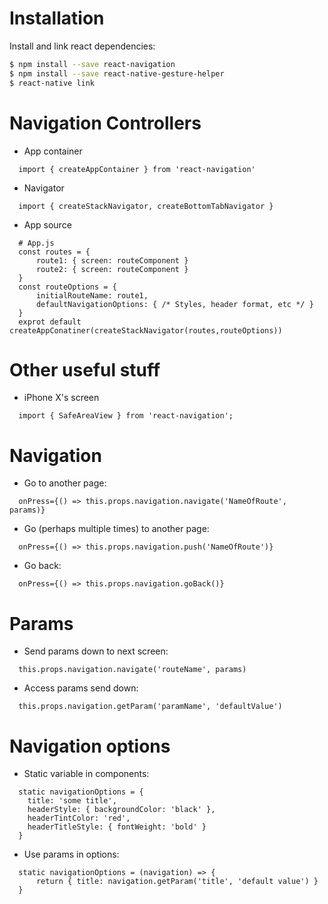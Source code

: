 # Installation
Install and link react dependencies:
```bash
$ npm install --save react-navigation
$ npm install --save react-native-gesture-helper
$ react-native link
```

# Navigation Controllers
- App container
```node
  import { createAppContainer } from 'react-navigation'
```
- Navigator
```node
  import { createStackNavigator, createBottomTabNavigator }
```
- App source
```node
  # App.js
  const routes = {
      route1: { screen: routeComponent }
      route2: { screen: routeComponent }
  }
  const routeOptions = {
      initialRouteName: route1,
      defaultNavigationOptions: { /* Styles, header format, etc */ }
  }
  exprot default createAppConatiner(createStackNavigator(routes,routeOptions))
```

# Other useful stuff
- iPhone X's screen
```node
  import { SafeAreaView } from 'react-navigation';
```

# Navigation
- Go to another page:
```node
  onPress={() => this.props.navigation.navigate('NameOfRoute', params)}
```
- Go (perhaps multiple times) to another page:
```node
  onPress={() => this.props.navigation.push('NameOfRoute')}
```
- Go back:
```node
  onPress={() => this.props.navigation.goBack()}
```

# Params
- Send params down to next screen:
```node
  this.props.navigation.navigate('routeName', params)
```
- Access params send down:
```node
  this.props.navigation.getParam('paramName', 'defaultValue')
```

# Navigation options
- Static variable in components:
```node
  static navigationOptions = {
    title: 'some title',
    headerStyle: { backgroundColor: 'black' },
    headerTintColor: 'red',
    headerTitleStyle: { fontWeight: 'bold' }
  }
```
- Use params in options:
```node
  static navigationOptions = (navigation) => {
      return { title: navigation.getParam('title', 'default value') }
  }
```